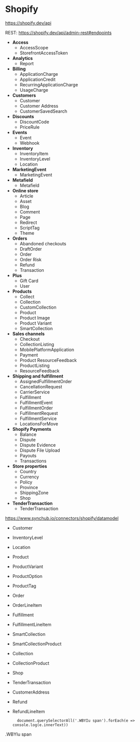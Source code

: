 # Shopify

https://shopify.dev/api

REST: https://shopify.dev/api/admin-rest#endpoints

- **Access**
  - AccessScope
  - StorefrontAccessToken
- **Analytics**
  - Report
- **Billing**
  - ApplicationCharge
  - ApplicationCredit
  - RecurringApplicationCharge
  - UsageCharge
- **Customers**
  - Customer
  - Customer Address
  - CustomerSavedSearch
- **Discounts**
  - DiscountCode
  - PriceRule
- **Events**
  - Event
  - Webhook
- **Inventory**
  - InventoryItem
  - InventoryLevel
  - Location
- **MarketingEvent**
  - MarketingEvent
- **Metafield**
  - Metafield
- **Online store**
  - Article
  - Asset
  - Blog
  - Comment
  - Page
  - Redirect
  - ScriptTag
  - Theme
- **Orders**
  - Abandoned checkouts
  - DraftOrder
  - Order
  - Order Risk
  - Refund
  - Transaction
- **Plus**
  - Gift Card
  - User
- **Products**
  - Collect
  - Collection
  - CustomCollection
  - Product
  - Product Image
  - Product Variant
  - SmartCollection
- **Sales channels**
  - Checkout
  - CollectionListing
  - MobilePlatformApplication
  - Payment
  - Product ResourceFeedback
  - ProductListing
  - ResourceFeedback
- **Shipping and fulfillment**
  - AssignedFulfillmentOrder
  - CancellationRequest
  - CarrierService
  - Fulfillment
  - FulfillmentEvent
  - FulfillmentOrder
  - FulfillmentRequest
  - FulfillmentService
  - LocationsForMove
- **Shopify Payments**
  - Balance
  - Dispute
  - Dispute Evidence
  - Dispute File Upload
  - Payouts
  - Transactions
- **Store properties**
  - Country
  - Currency
  - Policy
  - Province
  - ShippingZone
  - Shop
- **TenderTransaction**
  - TenderTransaction

https://www.synchub.io/connectors/shopify/datamodel

- Customer
- InventoryLevel
- Location
- Product
- ProductVariant
- ProductOption
- ProductTag
- Order
- OrderLineItem
- Fulfillment
- FulfillmentLineItem
- SmartCollection
- SmartCollectionProduct
- Collection
- CollectionProduct
- Shop
- TenderTransaction
- CustomerAddress
- Refund
- RefundLineItem


		document.querySelectorAll('.WBYIu span').forEach(e => console.log(e.innerText))

.WBYIu span